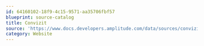 ```yaml
---
id: 64160102-18f9-4c15-9571-aa35706fbf57
blueprint: source-catalog
title: Convizit
source: 'https://www.docs.developers.amplitude.com/data/sources/convizit'
category: Website
---
```


